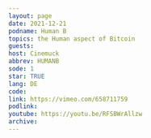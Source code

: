 ```yaml
---
layout: page
date: 2021-12-21
podname: Human B
topics: the Human aspect of Bitcoin
guests: 
host: Cinemuck
abbrev: HUMANB
sode: 1
star: TRUE
lang: DE
code: 
link: https://vimeo.com/658711759
podlink: 
youtube: https://youtu.be/RFSBWrAllzw
archive: 
---
```

